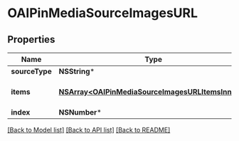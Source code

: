 # OAIPinMediaSourceImagesURL

## Properties
Name | Type | Description | Notes
------------ | ------------- | ------------- | -------------
**sourceType** | **NSString*** |  | [optional] 
**items** | [**NSArray&lt;OAIPinMediaSourceImagesURLItemsInner&gt;***](OAIPinMediaSourceImagesURLItemsInner.md) | Array with image objects. | 
**index** | **NSNumber*** |  | [optional] 

[[Back to Model list]](../README.md#documentation-for-models) [[Back to API list]](../README.md#documentation-for-api-endpoints) [[Back to README]](../README.md)


